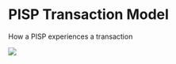 # PISP Transaction Model
How a PISP experiences a transaction

![](http://www.plantuml.com/plantuml/proxy?cache=no&src=https://raw.githubusercontent.com/mojaloop/thirdparty-sdk/master/docs/sequence/PISPTransactionModel.puml&fmt=svg)

